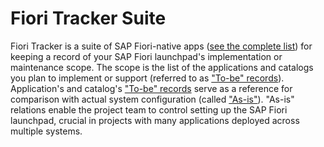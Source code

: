 # Fiori Tracker Suite

Fiori Tracker is a suite of SAP Fiori-native apps ([see the complete list](../../fiori-tracker-suite-application-list.md)) for keeping a record of your SAP Fiori launchpad's implementation or maintenance scope. The scope is the list of the applications and catalogs you plan to implement or support (referred to as ["To-be" records](../../to-be.md)). Application's and catalog's ["To-be" records](../../to-be.md) serve as a reference for comparison with actual system configuration (called ["As-is"](../../as-is.md)). "As-is" relations enable the project team to control setting up the SAP Fiori launchpad, crucial in projects with many applications deployed across multiple systems.



